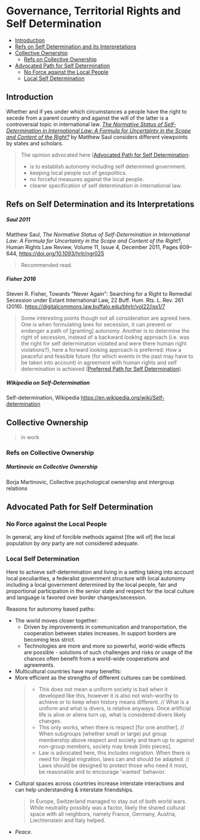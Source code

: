
# Governance, Territorial Rights and Self Determination

* [Introduction](#introduction)
* [Refs on Self Determination and its Interpretations](#refs-on-self-determination-and-its-interpretations)
* [Collective Ownership](#collective-ownership)
  * [Refs on Collective Ownership](#refs-on-collective-ownership)
* [Advocated Path for Self Determination](#advocated-path-for-self-determination)
  * [No Force against the Local People](#no-force-against-the-local-people)
  * [Local Self Determination](#local-self-determination)


## Introduction
Whether and if yes under which circumstances a people have the right to secede from a parent country and against the will of the latter is a controversial topic in international law. [*The Normative Status of Self-Determination in International Law: A Formula for Uncertainty in the Scope and Content of the Right?*](#saul-2011) by Matthew Saul considers different viewpoints by states and scholars.

> The opinion advocated here ([Advocated Path for Self Determination](#advocated-path-for-self-determination):
> * is to establish autonomy including self determined government.
> * keeping local people out of geopolitics.
> * no forceful measures against the local people.
> * clearer specification of self determination in international law.



## Refs on Self Determination and its Interpretations

##### Saul 2011
Matthew Saul, *The Normative Status of Self-Determination in International Law: A Formula for Uncertainty in the Scope and Content of the Right?*, Human Rights Law Review, Volume 11, Issue 4, December 2011, Pages 609–644, <https://doi.org/10.1093/hrlr/ngr025>

> Recommended read.

##### Fisher 2016
Steven R. Fisher, Towards "Never Again": Searching for a Right to Remedial Secession under Extant International Law, 22 Buff. Hum. Rts. L. Rev. 261 (2016).
<https://digitalcommons.law.buffalo.edu/bhrlr/vol22/iss1/7>

> Some interesting points though not all consideration are agreed here. One is when formulating laws for secession, it can prevent or endanger a path of [granting] autonomy. Another is to determine the right of secession, instead of a backward looking approach (i.e. was the right for self determination violated and were there human right violations?), here a forward looking approach is preferred: How a peaceful and feasible future (for which events in the past may have to be taken into account) in agreement with human rights and self determination is achieved ([Preferred Path for Self Determination](#advocated-path-for-self-determination)).

##### Wikipedia on Self-Determination
Self-determination, Wikipedia <https://en.wikipedia.org/wiki/Self-determination>



## Collective Ownership
> in work
### Refs on Collective Ownership
##### Martinovic on Collective Ownership
Borja Martinovic, Collective psychological ownership and intergroup relations


<!--
## Case Consideration
-->



## Advocated Path for Self Determination

### No Force against the Local People
In general, any kind of forcible methods against [the will of] the local population by *any* party are not considered adequate.

### Local Self Determination
Here to achieve self-determination and living in a setting taking into account local peculiarities, a federalist government structure with local autonomy including a local government determined by the local people, fair and proportional participation in the senior state and respect for the local culture and language is favored over border changes/secession. 

Reasons for autonomy based paths: 
* The world moves closer together:
  * Driven by improvements in communication and transportation, the cooperation between states increases. In support borders are becoming less strict. 
  * Technologies are more and more so powerful, world-wide effects are possible - solutions of such challenges and risks or usage of the chances often benefit from a world-wide cooperations and agreements.
* Multicultural countries have many benefits:
 * More efficient as the strengths of different cultures can be combined.
    > * This does *not* mean a uniform society is bad when it developed like this, however it is also not wish-worthy to achieve or to keep when history means different. // What is a uniform and what is divers, is relative anyways. Once artificial life is alive or aliens turn up, what is considered divers likely changes.
    > * This only works, when there is respect [for one another]. // When subgroups (whether small or large) put group membership above respect and society and team up to against non-group members, society may break [into pieces]. 
    > * Law is advocated here, this includes migration. When there is need for illegal migration, laws can and should be adapted. // Laws should be designed to protect those who need it most, be reasonable and to encourage 'wanted' behavior.
 * Cultural spaces across countries increase interstate interactions and can help understanding & interstate friendships.
    > In Europe, Switzerland managed to stay out of both world wars. While neutrality possibly was a factor, likely the shared cultural space with all neighbors, namely France, Germany, Austria, Liechtenstein and Italy helped.
* *Peace.*



